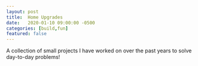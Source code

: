```yaml
---
layout: post
title:  Home Upgrades
date:   2020-01-10 09:00:00 -0500
categories: [build,fun]
featured: false
---
```


A collection of small projects I have worked on over the past years to solve day-to-day problems!

[comment]: <> (add key holder)